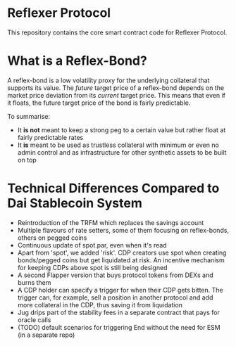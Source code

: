 # Reflexer Protocol

This repository contains the core smart contract code for Reflexer Protocol.

# What is a Reflex-Bond?

A reflex-bond is a low volatility proxy for the underlying collateral that supports its value. The _future_ target price of a reflex-bond depends on the market price deviation from its _current_ target price. This means that even if it floats, the future target price of the bond is fairly predictable.

To summarise:

- It __is not__ meant to keep a strong peg to a certain value but rather float at fairly predictable rates
- It __is__ meant to be used as trustless collateral with minimum or even no admin control and as infrastructure for other synthetic assets to be built on top

# Technical Differences Compared to Dai Stablecoin System

- Reintroduction of the TRFM which replaces the savings account
- Multiple flavours of rate setters, some of them focusing on reflex-bonds, others on pegged coins
- Continuous update of spot.par, even when it's read
- Apart from 'spot', we added 'risk'. CDP creators use spot when creating bonds/pegged coins but get liquidated at risk. An incentive mechanism for keeping CDPs above spot is still being designed
- A second Flapper version that buys protocol tokens from DEXs and burns them
- A CDP holder can specify a trigger for when their CDP gets bitten. The trigger can, for example, sell a position in another protocol and add more collateral in the CDP, thus saving it from liquidation
- Jug drips part of the stability fees in a separate contract that pays for oracle calls
- (TODO) default scenarios for triggering End without the need for ESM (in a separate repo)
